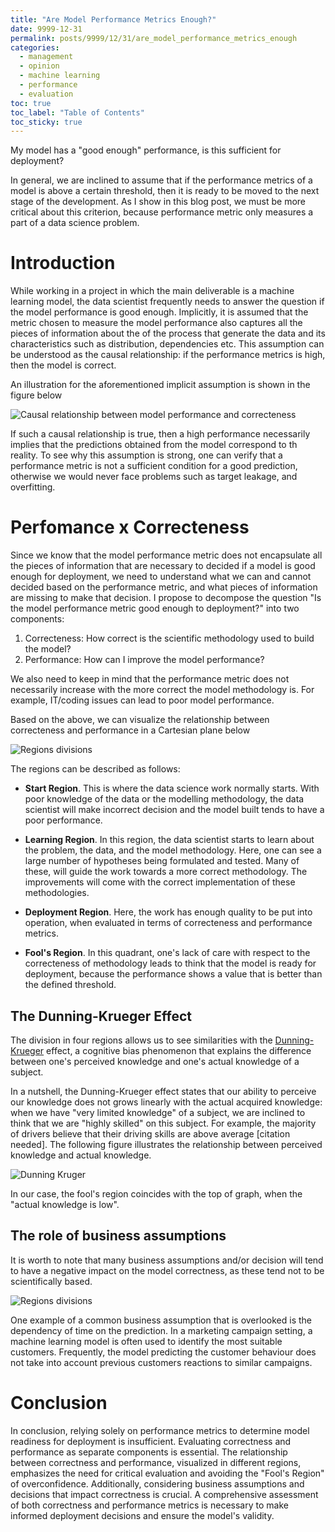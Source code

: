 ```yaml
---
title: "Are Model Performance Metrics Enough?"
date: 9999-12-31
permalink: posts/9999/12/31/are_model_performance_metrics_enough
categories: 
  - management
  - opinion
  - machine learning
  - performance
  - evaluation
toc: true
toc_label: "Table of Contents"
toc_sticky: true
---
```


My model has a "good enough" performance, is this sufficient for deployment?

In general, we are inclined to assume that if the performance metrics of a model is above a certain threshold, then it is ready to be moved to the next stage of the development. As I show in this blog post, we must be more critical about this criterion, because performance metric only measures a part of a data science problem.

# Introduction

While working in a project in which the main deliverable is a machine learning model, the data scientist frequently needs to answer the question if the model performance is good enough. Implicitly, it is assumed that the metric chosen to measure the model performance also captures all the pieces of information about the of the process that generate the data and its characteristics such as distribution, dependencies etc. This assumption can be understood as the causal relationship: if the performance metrics is high, then the model is correct.

An illustration for the aforementioned implicit assumption is shown in the figure below

![Causal relationship between model performance and correcteness](https://raw.githubusercontent.com/hsteinshiromoto/blog/dev/images/are_model_performance_metrics_enough/correctnessvsperformance.svg)

If such a causal relationship is true, then a high performance necessarily implies that the predictions obtained from the model correspond to th reality. To see why this assumption is strong, one can verify that a performance metric is not a sufficient condition for a good prediction, otherwise we would never face problems such as target leakage, and overfitting.

# Perfomance x Correcteness

Since we know that the model performance metric does not encapsulate all the pieces of information that are necessary to decided if a model is good enough for deployment, we need to understand what we can and cannot decided based on the performance metric, and what pieces of information are missing to make that decision. I propose to decompose the question "Is the model performance metric good enough to deployment?" into two components:

1. Correcteness: How correct is the scientific methodology used to build the model?
2. Performance: How can I improve the model performance?

We also need to keep in mind that the performance metric does not necessarily increase with the more correct the model methodology is. For example, IT/coding issues can lead to poor model performance.

Based on the above, we can visualize the relationship between correcteness and performance in a Cartesian plane below

![Regions divisions](https://raw.githubusercontent.com/hsteinshiromoto/blog/dev/images/are_model_performance_metrics_enough/correctnessvsperformance_regions.svg)

The regions can be described as follows:

* **Start Region**. This is where the data science work normally starts. With poor knowledge of the data or the modelling methodology, the data scientist will make incorrect decision and the model built tends to have a poor performance.


* **Learning Region**. In this region, the data scientist starts to learn about the problem, the data, and the model methodology. Here, one can see a large number of hypotheses being formulated and tested. Many of these, will guide the work towards a more correct methodology. The improvements will come with the correct implementation of these methodologies.

* **Deployment Region**. Here, the work has enough quality to be put into operation, when evaluated in terms of correcteness and performance metrics.
  
* **Fool's Region**. In this quadrant, one's lack of care with respect to the correcteness of methodology leads to think that the model is ready for deployment, because the performance shows a value that is better than the defined threshold.

## The Dunning-Krueger Effect

The division in four regions allows us to see similarities with the [Dunning-Krueger](https://[dx.doi.org/](https://doi.org/10.1037/0022-3514.77.6.1121)) effect, a cognitive bias phenomenon that explains the difference between one's perceived knowledge and one's actual knowledge of a subject.

In a nutshell, the Dunning-Krueger effect states that our ability to perceive our knowledge does not grows linearly with the actual acquired knowledge: when we have "very limited knowledge" of a subject, we are inclined to think that we are "highly skilled" on this subject. For example, the majority of drivers believe that their driving skills are above average [citation needed]. The following figure illustrates the relationship between perceived knowledge and actual knowledge.

![Dunning Kruger](https://raw.githubusercontent.com/hsteinshiromoto/blog/dev/images/are_model_performance_metrics_enough/dunning_kruger.svg)

In our case, the fool's region coincides with the top of graph, when the "actual knowledge is low".

## The role of business assumptions

It is worth to note that many business assumptions and/or decision will tend to have a negative impact on the model correctness, as these tend not to be scientifically based.

![Regions divisions](https://raw.githubusercontent.com/hsteinshiromoto/blog/dev/images/are_model_performance_metrics_enough/correctnessvsperformance_regions_bas.svg)

One example of a common business assumption that is overlooked is the dependency of time on the prediction. In a marketing campaign setting, a machine learning model is often used to identify the most suitable customers. Frequently, the model predicting the customer behaviour does not take into account previous customers reactions to similar campaigns.

# Conclusion

In conclusion, relying solely on performance metrics to determine model readiness for deployment is insufficient. Evaluating correctness and performance as separate components is essential. The relationship between correctness and performance, visualized in different regions, emphasizes the need for critical evaluation and avoiding the "Fool's Region" of overconfidence. Additionally, considering business assumptions and decisions that impact correctness is crucial. A comprehensive assessment of both correctness and performance metrics is necessary to make informed deployment decisions and ensure the model's validity.